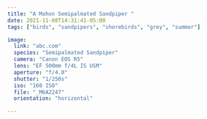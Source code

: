 ```yaml
---
title: "A Mahon Semipalmated Sandpiper "
date: 2021-11-08T14:31:41-05:00
tags: ["birds", "sandpipers", "shorebirds", "grey", "summer"]

image:
  link: "abc.com"
  species: "Semipalmated Sandpiper"
  camera: "Canon EOS R5"
  lens: "EF 500mm f/4L IS USM"
  aperture: "f/4.0"
  shutter: "1/250s"
  iso: "160 ISO"
  file: "_M6A2247"
  orientation: "horizontal"

---
```

